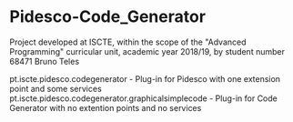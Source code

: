 # Pidesco-Code_Generator
Project developed at ISCTE, within the scope of the "Advanced Programming" curricular unit, academic year 2018/19, by student number 68471 Bruno Teles

pt.iscte.pidesco.codegenerator - Plug-in for Pidesco with one extension point and some services
pt.iscte.pidesco.codegenerator.graphicalsimplecode - Plug-in for Code Generator with no extention points and no services
